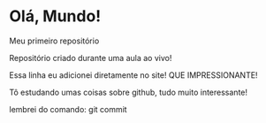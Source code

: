 # Olá, Mundo!
Meu primeiro repositório 

Repositório criado durante uma aula ao vivo!

Essa linha eu adicionei diretamente  no site! QUE IMPRESSIONANTE!

Tô estudando umas coisas sobre  github, tudo muito interessante!

lembrei do comando: git commit